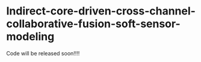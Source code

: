 # Indirect-core-driven-cross-channel-collaborative-fusion-soft-sensor-modeling


Code will be released soon!!!!
